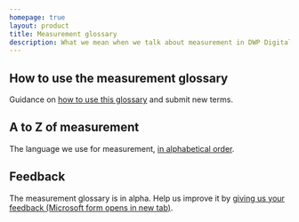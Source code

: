 ```yaml
---
homepage: true
layout: product
title: Measurement glossary
description: What we mean when we talk about measurement in DWP Digital Health and Disability.
---
```


## How to use the measurement glossary

Guidance on [how to use this glossary](/how-to-use-measurement-glossary) and submit new terms.

## A to Z of measurement

The language we use for measurement, [in alphabetical order](/a-to-z).

## Feedback

The measurement glossary is in alpha. Help us improve it by <a href=" https://forms.office.com/Pages/ResponsePage.aspx?id=DpxP-knna0i8NIr6EGM3VnGGqao7aCRJpUj9ujjADTdUM1JPNkEwRUdJUVpLQjhCMVZVQklDRDVHRC4u" target="_blank">giving us your feedback (Microsoft form opens in new tab)</a>.